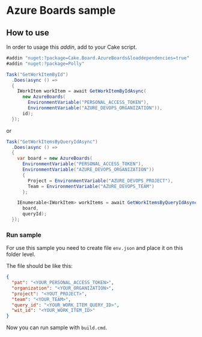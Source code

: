 # Azure Boards sample

## How to use
In order to usage this _addin_, add to your Cake script.
``` csharp
#addin "nuget:?package=Cake.Board.AzureBoards&loaddependencies=true"
#addin "nuget:?package=Polly"
```
``` csharp
Task("GetWorkItemById")
  .Does(async () => 
  {
    IWorkItem workItem = await GetWorkItemByIdAsync(
      new AzureBoards(
        EnvironmentVariable("PERSONAL_ACCESS_TOKEN"),
        EnvironmentVariable("AZURE_DEVOPS_ORGANIZATION")),
      id);
  });
```
or 
``` csharp
Task("GetWorkItemsByQueryIdAsync")
  .Does(async () => 
  {
    var board = new AzureBoards(
      EnvironmentVariable("PERSONAL_ACCESS_TOKEN"),
      EnvironmentVariable("AZURE_DEVOPS_ORGANIZATION"))
      {
        Project = EnvironmentVariable("AZURE_DEVOPS_PROJECT"),
        Team = EnvironmentVariable("AZURE_DEVOPS_TEAM")
      };

    IEnumerable<IWorkItem> workItems = await GetWorkItemsByQueryIdAsync(
      board,
      queryId);
  });
```

### Run sample
For use this sample you need to create file `env.json` and place it on this folder level.

The file should be like this:
``` json
{
  "pat": "<YOUR_PERSONAL_ACCESS_TOKEN>",
  "organization": "<YOUR_ORGANIZATION>",
  "project": "<YOUT_PROJECT>",
  "team": "<YOUR_TEAM>",
  "query_id": "<YOUR_WORK_ITEM_QUERY_ID>",
  "wit_id": "<YOUR_WORK_ITEM_ID>"
}
```

Now you can run sample with `build.cmd`.
